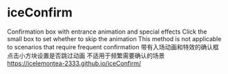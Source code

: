 # iceConfirm
Confirmation box with entrance animation and special effects
Click the small box to set whether to skip the animation
This method is not applicable to scenarios that require frequent confirmation
带有入场动画和特效的确认框
点击小方块设置是否跳过动画
不适用于频繁需要确认的场景
https://icelemontea-2333.github.io/iceConfirm/
